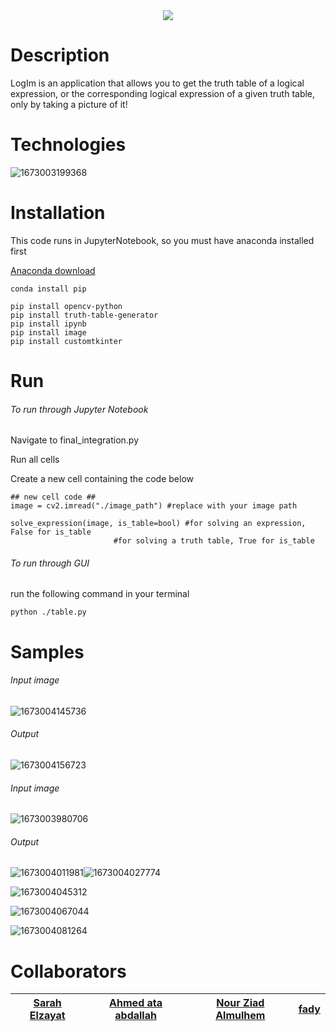 <div align=center >
<img align="center"  src="https://github.com/SarahElzayat/LogIm/blob/main/assets/logo.png">
   </div>

# Description

LogIm is an application that allows you to get the truth table of a logical expression, or the corresponding logical expression of a given truth table, only by taking a picture of it! 

# Technologies

![1673003199368](image/README/1673003199368.png)

# Installation

This code runs in JupyterNotebook, so you must have anaconda installed first

[Anaconda download](https://www.anaconda.com/products/distribution)

```
conda install pip

```

```
pip install opencv-python
pip install truth-table-generator
pip install ipynb
pip install image
pip install customtkinter

```

# Run

###### To run through Jupyter Notebook

Navigate to final_integration.py

Run all cells

Create a new cell containing the code below

```
## new cell code ##
image = cv2.imread("./image_path") #replace with your image path

solve_expression(image, is_table=bool) #for solving an expression, False for is_table
				       #for solving a truth table, True for is_table

```

###### To run through GUI

run the following command in your terminal

```
python ./table.py
```

# Samples

###### Input image

![1673004145736](image/README/1673004145736.png)

###### Output

![1673004156723](image/README/1673004156723.png)

###### Input image

![1673003980706](image/README/1673003980706.png)


###### Output

![1673004011981](image/README/1673004011981.png)![1673004027774](image/README/1673004027774.png)

![1673004045312](image/README/1673004045312.png)

![1673004067044](image/README/1673004067044.png)

![1673004081264](image/README/1673004081264.png)


# Collaborators

| [Sarah Elzayat](https://github.com/SarahElzayat) | [Ahmed ata abdallah](https://github.com/Ahmed-ata112) | [Nour Ziad Almulhem](https://github.com/nouralmulhem) | [fady](https://github.com/fady2001) |
| --------------------------------------------- | -------------------------------------------------- | -------------------------------------------------- | -------------------------------- |

